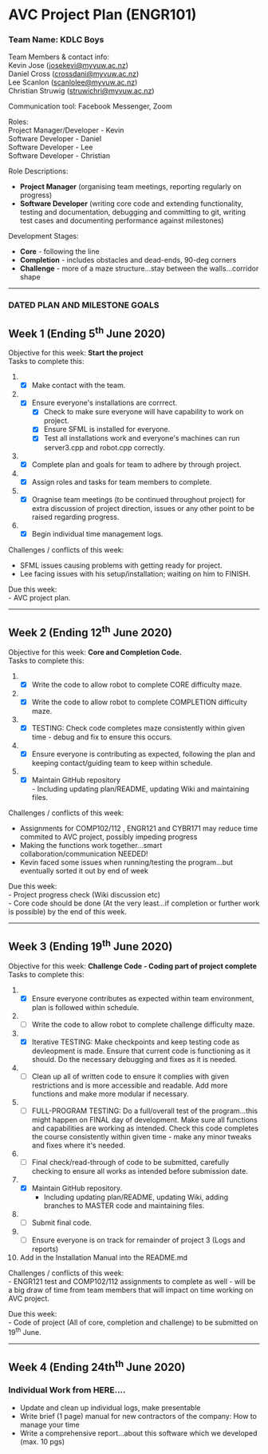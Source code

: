 # AVC Project Plan (ENGR101)
### Team Name: KDLC Boys

Team Members & contact info:  
Kevin Jose (josekevi@myvuw.ac.nz)  
Daniel Cross (crossdani@myvuw.ac.nz)  
Lee Scanlon (scanlolee@myvuw.ac.nz)  
Christian Struwig (struwichri@myvuw.ac.nz)  

Communication tool: Facebook Messenger, Zoom  

Roles:\
Project Manager/Developer - Kevin  
Software Developer - Daniel  
Software Developer - Lee  
Software Developer - Christian

Role Descriptions:
* **Project Manager** (organising team meetings, reporting regularly on progress)
* **Software Developer** (writing core code and extending functionality, testing and documentation, debugging and committing to git, writing test cases and documenting performance against milestones)

Development Stages:
* **Core** - following the line 
* **Completion** - includes obstacles and dead-ends, 90-deg corners
* **Challenge** - more of a maze structure...stay between the walls...corridor shape

---------------------------------------------------------------------------------------------------------------------------------
### DATED PLAN AND MILESTONE GOALS

## **Week 1 (Ending 5<sup>th</sup> June 2020)**

Objective for this week: **Start the project**  
Tasks to complete this:
1. - [x] Make contact with the team. 
2. - [x] Ensure everyone's installations are corrrect.
       - [x] Check to make sure everyone will have capability to work on project.
       - [x] Ensure SFML is installed for everyone.
       - [x] Test all installations work and everyone's machines can run server3.cpp and robot.cpp correctly.
3. - [x] Complete plan and goals for team to adhere by through project.
4. - [x] Assign roles and tasks for team members to complete.
5. - [x] Oragnise team meetings (to be continued throughout project) for extra discussion of project direction, issues or any other point to be raised regarding progress.    
6. - [x] Begin individual time management logs.  

Challenges / conflicts of this week:
- SFML issues causing problems with getting ready for project.
- Lee facing issues with his setup/installation; waiting on him to FINISH. 
   
Due this week:   
    - AVC project plan.
    
---------------------------------------------------------------------------------------------------------------------------    
## **Week 2 (Ending 12<sup>th</sup> June 2020)**

Objective for this week: **Core and Completion Code.**  
Tasks to complete this:  
1. - [x] Write the code to allow robot to complete CORE difficulty maze.    
2. - [x] Write the code to allow robot to complete COMPLETION difficulty maze.    
3. - [x] TESTING: Check code completes maze consistently within given time - debug and fix to ensure this occurs.    
4. - [x] Ensure everyone is contributing as expected, following the plan and keeping contact/guiding team to keep within schedule.    
5. - [x] Maintain GitHub repository   
         - Including updating plan/README, updating Wiki and maintaining files. 
       
Challenges / conflicts of this week:
- Assignments for COMP102/112 , ENGR121 and CYBR171 may reduce time commited to AVC project, possibly impeding progress
- Making the functions work together...smart collaboration/communication NEEDED! 
- Kevin faced some issues when running/testing the program...but eventually sorted it out by end of week 
       
Due this week:   
    - Project progress check (Wiki discussion etc)  
    - Core code should be done (At the very least...if completion or further work is possible) by the end of this week.
    
--------------------------------------------------------------------------------------------------------------------------------
## **Week 3 (Ending 19<sup>th</sup> June 2020)**  

Objective for this week: **Challenge Code - Coding part of project complete**  
Tasks to complete this:
1. - [x] Ensure everyone contributes as expected within team environment, plan is followed within schedule. 
2. - [ ] Write the code to allow robot to complete challenge difficulty maze. 
3. - [x] Iterative TESTING: Make checkpoints and keep testing code as devleopment is made. Ensure that current code is functioning as it should. Do the necessary debugging and fixes as it is needed. 
4. - [ ] Clean up all of written code to ensure it complies with given restrictions and is more accessible and readable. Add more functions and make more modular if necessary.
5. - [ ] FULL-PROGRAM TESTING: Do a full/overall test of the program...this might happen on FINAL day of development. Make sure all functions and capabilities are working as intended. Check this code completes the course consistently within given time - make any minor tweaks and fixes where it's needed.
7. - [ ] Final check/read-through of code to be submitted, carefully checking to ensure all works as intended before submission date.
8. - [x] Maintain GitHub repository.
       - Including updating plan/README, updating Wiki, adding branches to MASTER code and maintaining files.
9. - [ ] Submit final code.  
10. - [ ] Ensure everyone is on track for remainder of project 3 (Logs and reports)
11. Add in the Installation Manual into the README.md 

Challenges / conflicts of this week:  
    - ENGR121 test and COMP102/112 assignments to complete as well - will be a big draw of time from team members that will impact on time working on AVC project.  

Due this week:  
    - Code of project (All of core, completion and challenge) to be submitted on 19<sup>th</sup> June.  

----------------------------------------------------------------------------------------------------------------------------------

## **Week 4 (Ending 24th<sup>th</sup> June 2020)**

### Individual Work from HERE....
 - Update and clean up individual logs, make presentable
 - Write brief (1 page) manual for new contractors of the company: How to manage your time
 - Write a comprehensive report...about this software which we developed (max. 10 pgs)

